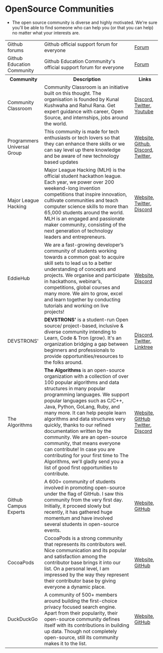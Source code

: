 # OpenSource Communities
- The open source community is diverse and highly motivated. We're sure you'll be able to find someone who can help you (or that you can help) no matter what your interests are.

<table>
  <tr><b>
    <td>Github forums</td>
    <td>Github official support forum for everyone</td>
    <td><a href="https://github.community/">Forum</a></td>
    </b>
  </tr>
  <tr><b>
    <td>Github Education Community</td>
    <td>Github Education Community's official support forum for everyone</td>
    <td><a href="https://education.github.community/">Forum</a></td>
    </b>
  </tr>
  <tr>
    <th>Community</th>
    <th>Description</th>
    <th>Links</th>
  </tr>
  <td>Community Classroom</td>
    <td>Community Classroom is an initiative built on this thought. The organisation is founded by Kunal Kushwaha and Rahul Rana. Get expert guidance with career, Open Source, and internships, jobs around the world.</td>
    <td> <a href="https://discord.com/invite/77xJrUBmpp">Discord</a>, <a href="https://twitter.com/commclassroom">Twitter</a>, <a href="https://www.youtube.com/KunalKushwaha">Youtube</a> </td>
  </tr>
  <tr>
    <td>Programmers Universal Group</td>
    <td>This community is made for tech enthusiasts or tech lovers so that they can enhance there skills or we can say level up there knowledge and be aware of new technology based updates</td>
    <td> <a href="https://www.pugroups.in/">Website</a>, <a href="http://github.eddiehub.org/">Github</a>, <a href="http://discord.pugroups.in/">Discord</a>, <a href="https://twitter.com/PUGroups">Twitter</a>, </td>
  </tr>
  <tr>
    <td>Major League Hacking</td>
    <td>Major League Hacking (MLH) is the official student hackathon league. Each year, we power over 200 weekend-long invention competitions that inspire innovation, cultivate communities and teach computer science skills to more than 65,000 students around the world. MLH is an engaged and passionate maker community, consisting of the next generation of technology leaders and entrepreneurs.</td>
    <td> <a href="https://mlh.io">Website</a>, <a href="https://twitter.com/mlhacks">Twitter</a>, <a href="https://discord.mlh.io">Discord</a> </td>
  </tr>
  <tr>
    <td>EddieHub</td>
    <td>We are a fast-growing developer’s community of students working towards a common goal: to acquire skill sets to lead us to a better understanding of concepts and projects. We organise and participate in hackathons, webinar’s, competitions, global courses and many more. We aim to grow, excel and learn together by conducting tutorials and working on live projects!</td>
    <td> <a href="https://eddiehub.org/">Website</a>, <a href="http://discord.eddiehub.org/">Discord</a> </td>
  </tr>
  <tr>
  <td>DEVSTRONS'</td>
    <td><b>DEVSTRONS'</b> is a student-run Open source/ project-based, inclusive & diverse community intending to Learn, Code & Tron (grow). It's an organization bridging a gap between beginners and professionals to provide opportunities/resources to the folks around.
    <td> <a href="https://discord.com/invite/MVujzTBqed">Discord</a>, <a href="https://twitter.com/devstrons">Twitter</a>, <a href="https://linktr.ee/devstrons">Linktree</a> </td>
  </tr>
  <tr>
  <td>The Algorithms</td>
    <td><b>The Algorithms</b> is an open-source organization with a collection of over 100 popular algorithms and data structures in many popular programming languages. We support popular languages such as C/C++, Java, Python, GoLang, Ruby, and many more. It can help people learn algorithms and data structures very quickly, thanks to our refined documentation written by the community. We are an open-source community, that means everyone can contribute! In case you are contributing for your first time to The Algorithms, we'll gladly send you a list of good first opportunities to contribute.</td>
    <td> <a href="https://the-algorithms.com">Website</a>, <a href="https://github.com/TheAlgorithms">GitHub</a> <a href="https://twitter.com/The_Algorithms">Twitter</a>, <a href="https://discord.gg/c7MnfGFGa6">Discord</a> </td>
  </tr>
  <tr>
  <td>Github Campus Experts</td>
    <td>A 600+ community of students involved in promoting open-source under the flag of GitHub. I saw this community from the very first day. Initially, it proceed slowly but recently, it has gathered huge momentum and have involved several students in open-source events.</td>
    <td> <a href="https://education.github.com/experts">Website</a>, <a href="github.com/campus-experts">GitHub</a></td>
  </tr>  
  <tr> 
  <td>CocoaPods</td>
    <td>CocoaPods is a strong community that represents its contributors well. Nice communication and its popular and satisfaction among the contributor base brings it into our list. On a personal level, I am impressed by the way they represent their contributor base by giving everyone a dynamic place.</td>
    <td><a href="https://cocoapods.org/">Website</a>, <a href="https://github.com/CocoaPods?page=1">GitHub</a></td>
    </tr>
    <tr>
  <td>DuckDuckGo</td>
    <td>A community of 500+ members around building the first-choice privacy focused search engine. Apart from their popularity, their open-source community defines itself with its contributions in building up data. Though not completely open-source, still its community makes it to the list.</td>
    <td> <a href="https://duckduckhack.com/">Website</a>, <a href="https://github.com/duckduckgo">GitHub</a></td>
  </tr>  
</table>
